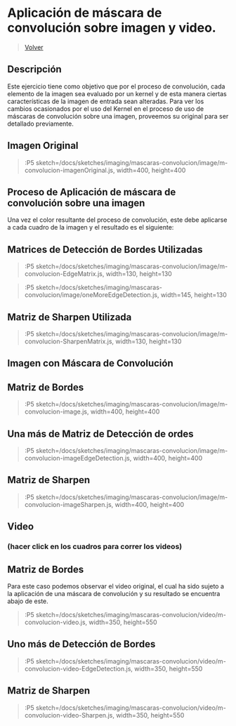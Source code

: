 # Aplicación de máscara de convolución sobre imagen y video.
> [Volver](/docs/workshops/imaging-software)

## Descripción

Este ejercicio tiene como objetivo que por el proceso de convolución, cada elemento de la imagen sea evaluado por un kernel y de esta manera ciertas características de la imagen de entrada sean alteradas.
Para ver los cambios ocasionados por el uso del Kernel en el proceso de uso de máscaras de convolución sobre una imagen, proveemos su original para ser detallado previamente. 
## Imagen Original
> :P5 sketch=/docs/sketches/imaging/mascaras-convolucion/image/m-convolucion-imagenOriginal.js, width=400, height=400

## Proceso de Aplicación de máscara de convolución sobre una imagen

Una vez el color resultante del proceso de convolución, este debe aplicarse a cada cuadro de la imagen y el resultado es el siguiente: 
## Matrices de Detección de Bordes Utilizadas
> :P5 sketch=/docs/sketches/imaging/mascaras-convolucion/image/m-convolucion-EdgeMatrix.js, width=130, height=130

> :P5 sketch=/docs/sketches/imaging/mascaras-convolucion/image/oneMoreEdgeDetection.js, width=145, height=130

## Matriz de Sharpen Utilizada
> :P5 sketch=/docs/sketches/imaging/mascaras-convolucion/image/m-convolucion-SharpenMatrix.js, width=130, height=130
## Imagen con Máscara de Convolución
## Matriz de Bordes
> :P5 sketch=/docs/sketches/imaging/mascaras-convolucion/image/m-convolucion-image.js, width=400, height=400

## Una más de Matriz de Detección de ordes
> :P5 sketch=/docs/sketches/imaging/mascaras-convolucion/image/m-convolucion-imageEdgeDetection.js, width=400, height=400

## Matriz de Sharpen
> :P5 sketch=/docs/sketches/imaging/mascaras-convolucion/image/m-convolucion-imageSharpen.js, width=400, height=400

## Video
### (hacer click en los cuadros para correr los videos)

## Matriz de Bordes
Para este caso podemos observar el video original, el cual ha sido sujeto a la aplicación de una máscara de convolución y su resultado se encuentra abajo de este. 
> :P5 sketch=/docs/sketches/imaging/mascaras-convolucion/video/m-convolucion-video.js, width=350, height=550

## Uno más de Detección de Bordes

> :P5 sketch=/docs/sketches/imaging/mascaras-convolucion/video/m-convolucion-video-EdgeDetection.js, width=350, height=550

## Matriz de Sharpen

> :P5 sketch=/docs/sketches/imaging/mascaras-convolucion/video/m-convolucion-video-Sharpen.js, width=350, height=550
